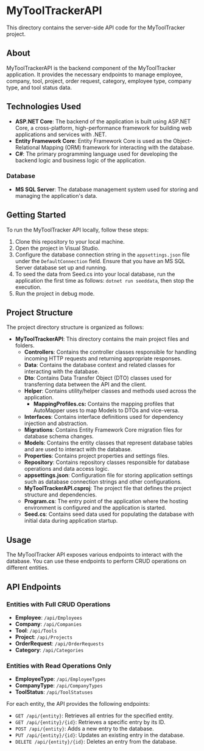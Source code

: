 # MyToolTrackerAPI

This directory contains the server-side API code for the MyToolTracker project.

## About
MyToolTrackerAPI is the backend component of the MyToolTracker application. It provides the necessary endpoints to manage employee, company, tool, project, order request, category, employee type, company type, and tool status data.

## Technologies Used

- **ASP.NET Core**: The backend of the application is built using ASP.NET Core, a cross-platform, high-performance framework for building web applications and services with .NET.
- **Entity Framework Core**: Entity Framework Core is used as the Object-Relational Mapping (ORM) framework for interacting with the database.
- **C#**: The primary programming language used for developing the backend logic and business logic of the application.

### Database
- **MS SQL Server**: The database management system used for storing and managing the application's data.

## Getting Started
To run the MyToolTracker API locally, follow these steps:
1. Clone this repository to your local machine.
2. Open the project in Visual Studio.
3. Configure the database connection string in the `appsettings.json` file under the `DefaultConnection` field. Ensure that you have an MS SQL Server database set up and running.
4. To seed the data from Seed.cs into your local database, run the application the first time as follows: `dotnet run seeddata`, then stop the execution.
5. Run the project in debug mode.

## Project Structure

The project directory structure is organized as follows:

- **MyToolTrackerAPI**: This directory contains the main project files and folders.
  - **Controllers**: Contains the controller classes responsible for handling incoming HTTP requests and returning appropriate responses.
  - **Data**: Contains the database context and related classes for interacting with the database.
  - **Dto**: Contains Data Transfer Object (DTO) classes used for transferring data between the API and the client.
  - **Helper**: Contains utility/helper classes and methods used across the application.
    - **MappingProfiles.cs:** Contains the mapping profiles that AutoMapper uses to map Models to DTOs and vice-versa.
  - **Interfaces**: Contains interface definitions used for dependency injection and abstraction.
  - **Migrations**: Contains Entity Framework Core migration files for database schema changes.
  - **Models**: Contains the entity classes that represent database tables and are used to interact with the database.
  - **Properties**: Contains project properties and settings files.
  - **Repository**: Contains repository classes responsible for database operations and data access logic.
  - **appsettings.json**: Configuration file for storing application settings such as database connection strings and other configurations.
  - **MyToolTrackerAPI.csproj**: The project file that defines the project structure and dependencies.
  - **Program.cs**: The entry point of the application where the hosting environment is configured and the application is started.
  - **Seed.cs**: Contains seed data used for populating the database with initial data during application startup.


## Usage
The MyToolTracker API exposes various endpoints to interact with the database. You can use these endpoints to perform CRUD operations on different entities.

## API Endpoints
### Entities with Full CRUD Operations
- **Employee**: `/api/Employees`
- **Company**: `/api/Companies`
- **Tool**: `/api/Tools`
- **Project**: `/api/Projects`
- **OrderRequest**: `/api/OrderRequests`
- **Category**: `/api/Categories`

### Entities with Read Operations Only
- **EmployeeType**: `/api/EmployeeTypes`
- **CompanyType**: `/api/CompanyTypes`
- **ToolStatus**: `/api/ToolStatuses`

For each entity, the API provides the following endpoints:
- `GET /api/{entity}`: Retrieves all entries for the specified entity.
- `GET /api/{entity}/{id}`: Retrieves a specific entry by its ID.
- `POST /api/{entity}`: Adds a new entry to the database.
- `PUT /api/{entity}/{id}`: Updates an existing entry in the database.
- `DELETE /api/{entity}/{id}`: Deletes an entry from the database.